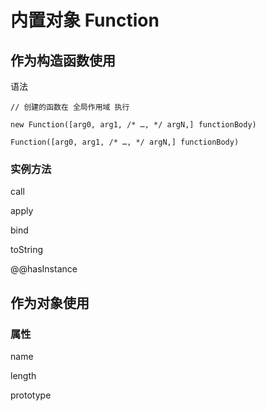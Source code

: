 # 内置对象 Function

## 作为构造函数使用

语法

```
// 创建的函数在 全局作用域 执行

new Function([arg0, arg1, /* …, */ argN,] functionBody)

Function([arg0, arg1, /* …, */ argN,] functionBody)

```

### 实例方法

call

apply

bind

toString

@@hasInstance

## 作为对象使用

### 属性

name

length

prototype